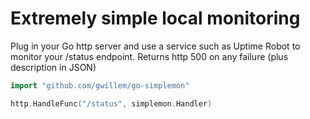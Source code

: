 # Extremely simple local monitoring

Plug in your Go http server and use a service such as Uptime Robot to monitor your /status endpoint. Returns http 500 on any failure (plus description in JSON)

```go
import "github.com/gwillem/go-simplemon"

http.HandleFunc("/status", simplemon.Handler)
```
